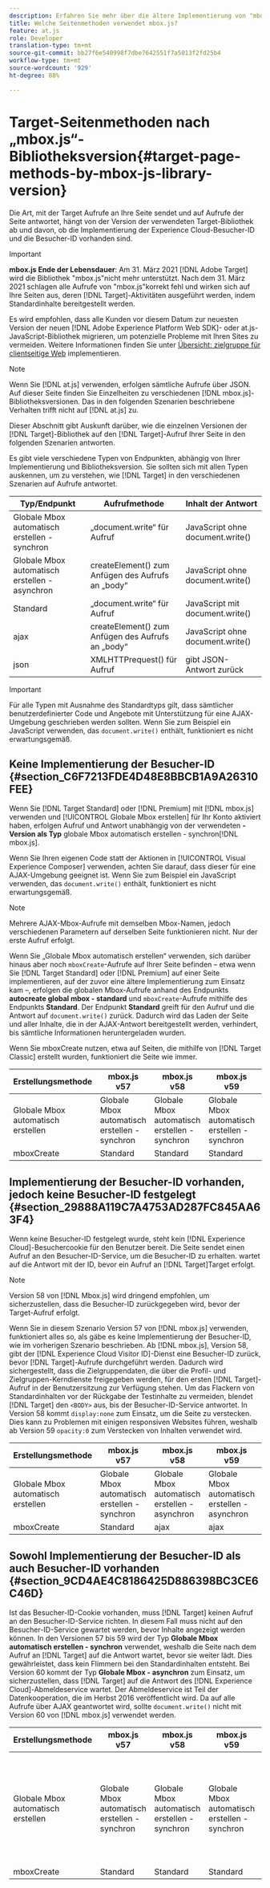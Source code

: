 ```yaml
---
description: Erfahren Sie mehr über die ältere Implementierung von "mbox.js"in Adobe Target. Migrieren Sie zum Adobe Experience Platform Web SDK (AEP Web SDK) oder zur neuesten Version von at.js.
title: Welche Seitenmethoden verwendet mbox.js?
feature: at.js
role: Developer
translation-type: tm+mt
source-git-commit: bb27f6e540998f7dbe7642551f7a5013f2fd25b4
workflow-type: tm+mt
source-wordcount: '929'
ht-degree: 88%

---
```



# Target-Seitenmethoden nach „mbox.js“-Bibliotheksversion{#target-page-methods-by-mbox-js-library-version}

Die Art, mit der Target Aufrufe an Ihre Seite sendet und auf Aufrufe der Seite antwortet, hängt von der Version der verwendeten Target-Bibliothek ab und davon, ob die Implementierung der Experience Cloud-Besucher-ID und die Besucher-ID vorhanden sind.

>[!IMPORTANT]
>
>**mbox.js Ende der Lebensdauer**: Am 31. März 2021  [!DNL Adobe Target] wird die Bibliothek &quot;mbox.js&quot;nicht mehr unterstützt. Nach dem 31. März 2021 schlagen alle Aufrufe von &quot;mbox.js&quot;korrekt fehl und wirken sich auf Ihre Seiten aus, deren [!DNL Target]-Aktivitäten ausgeführt werden, indem Standardinhalte bereitgestellt werden.
>
>Es wird empfohlen, dass alle Kunden vor diesem Datum zur neuesten Version der neuen [!DNL Adobe Experience Platform Web SDK]- oder at.js-JavaScript-Bibliothek migrieren, um potenzielle Probleme mit Ihren Sites zu vermeiden. Weitere Informationen finden Sie unter [Übersicht: zielgruppe für clientseitige Web](/help/c-implementing-target/c-implementing-target-for-client-side-web/implement-target-for-client-side-web.md) implementieren.

>[!NOTE]
>
>Wenn Sie [!DNL at.js] verwenden, erfolgen sämtliche Aufrufe über JSON. Auf dieser Seite finden Sie Einzelheiten zu verschiedenen [!DNL mbox.js]-Bibliotheksversionen. Das in den folgenden Szenarien beschriebene Verhalten trifft nicht auf [!DNL at.js] zu.

Dieser Abschnitt gibt Auskunft darüber, wie die einzelnen Versionen der [!DNL Target]-Bibliothek auf den [!DNL Target]-Aufruf Ihrer Seite in den folgenden Szenarien antworten.

Es gibt viele verschiedene Typen von Endpunkten, abhängig von Ihrer Implementierung und Bibliotheksversion. Sie sollten sich mit allen Typen auskennen, um zu verstehen, wie [!DNL Target] in den verschiedenen Szenarien auf Aufrufe antwortet.

| Typ/Endpunkt | Aufrufmethode | Inhalt der Antwort |
|--- |--- |--- |
| Globale Mbox automatisch erstellen - synchron | „document.write“ für Aufruf | JavaScript ohne document.write() |
| Globale Mbox automatisch erstellen - asynchron | createElement() zum Anfügen des Aufrufs an „body“ | JavaScript ohne document.write() |
| Standard | „document.write“ für Aufruf | JavaScript mit document.write() |
| ajax | createElement() zum Anfügen des Aufrufs an „body“ | JavaScript ohne document.write() |
| json | XMLHTTPrequest() für Aufruf | gibt JSON-Antwort zurück |

>[!IMPORTANT]
>
>Für alle Typen mit Ausnahme des Standardtyps gilt, dass sämtlicher benutzerdefinierter Code und Angebote mit Unterstützung für eine AJAX-Umgebung geschrieben werden sollten. Wenn Sie zum Beispiel ein JavaScript verwenden, das `document.write()` enthält, funktioniert es nicht erwartungsgemäß.

## Keine Implementierung der Besucher-ID {#section_C6F7213FDE4D48E8BBCB1A9A26310FEE}

Wenn Sie [!DNL Target Standard] oder [!DNL Premium] mit [!DNL mbox.js] verwenden und [!UICONTROL Globale Mbox erstellen] für Ihr Konto aktiviert haben, erfolgen Aufruf und Antwort unabhängig von der verwendeten **-Version als Typ** globale Mbox automatisch erstellen - synchron[!DNL mbox.js].

Wenn Sie Ihren eigenen Code statt der Aktionen in [!UICONTROL Visual Experience Composer] verwenden, achten Sie darauf, dass dieser für eine AJAX-Umgebung geeignet ist. Wenn Sie zum Beispiel ein JavaScript verwenden, das `document.write()` enthält, funktioniert es nicht erwartungsgemäß.

>[!NOTE]
>
>Mehrere AJAX-Mbox-Aufrufe mit demselben Mbox-Namen, jedoch verschiedenen Parametern auf derselben Seite funktionieren nicht. Nur der erste Aufruf erfolgt.

Wenn Sie „Globale Mbox automatisch erstellen“ verwenden, sich darüber hinaus aber noch `mboxCreate`-Aufrufe auf Ihrer Seite befinden – etwa wenn Sie [!DNL Target Standard] oder [!DNL Premium] auf einer Seite implementieren, auf der zuvor eine ältere Implementierung zum Einsatz kam –, erfolgen die globalen Mbox-Aufrufe anhand des Endpunkts **autocreate global mbox - standard** und `mboxCreate`-Aufrufe mithilfe des Endpunkts **Standard**. Der Endpunkt **Standard** greift für den Aufruf und die Antwort auf `document.write()` zurück. Dadurch wird das Laden der Seite und aller Inhalte, die in der AJAX-Antwort bereitgestellt werden, verhindert, bis sämtliche Informationen heruntergeladen wurden.

Wenn Sie mboxCreate nutzen, etwa auf Seiten, die mithilfe von [!DNL Target Classic] erstellt wurden, funktioniert die Seite wie immer.

| Erstellungsmethode | mbox.js v57 | mbox.js v58 | mbox.js v59 | mbox.js v60 |
|---|---|---|---|---|
| Globale Mbox automatisch erstellen | Globale Mbox automatisch erstellen - synchron | Globale Mbox automatisch erstellen - synchron | Globale Mbox automatisch erstellen - synchron | Globale Mbox automatisch erstellen - synchron |
| mboxCreate | Standard | Standard | Standard | Standard |

## Implementierung der Besucher-ID vorhanden, jedoch keine Besucher-ID festgelegt   {#section_29888A119C7A4753AD287FC845AA63F4}

Wenn keine Besucher-ID festgelegt wurde, steht kein [!DNL Experience Cloud]-Besuchercookie für den Benutzer bereit. Die Seite sendet einen Aufruf an den Besucher-ID-Service, um die Besucher-ID zu erhalten. wartet auf die Antwort mit der ID, bevor ein Aufruf an [!DNL Target]Target erfolgt.

>[!NOTE]
>
>Version 58 von [!DNL Mbox.js] wird dringend empfohlen, um sicherzustellen, dass die Besucher-ID zurückgegeben wird, bevor der Target-Aufruf erfolgt.

Wenn Sie in diesem Szenario Version 57 von [!DNL mbox.js] verwenden, funktioniert alles so, als gäbe es keine Implementierung der Besucher-ID, wie im vorherigen Szenario beschrieben. Ab [!DNL mbox.js], Version 58, gibt der [!DNL Experience Cloud Visitor ID]-Dienst eine Besucher-ID zurück, bevor [!DNL Target]-Aufrufe durchgeführt werden. Dadurch wird sichergestellt, dass die Zielgruppendaten, die über die Profil- und Zielgruppen-Kerndienste freigegeben werden, für den ersten [!DNL Target]-Aufruf in der Benutzersitzung zur Verfügung stehen. Um das Flackern von Standardinhalten vor der Rückgabe der Testinhalte zu vermeiden, blendet [!DNL Target] den `<BODY>` aus, bis der Besucher-ID-Service antwortet. In Version 58 kommt `display:none` zum Einsatz, um die Seite zu verstecken. Dies kann zu Problemen mit einigen responsiven Websites führen, weshalb ab Version 59 `opacity:0` zum Verstecken von Inhalten verwendet wird.

| Erstellungsmethode | mbox.js v57 | mbox.js v58 | mbox.js v59 | mbox.js v60 |
|---|---|---|---|---|
| Globale Mbox automatisch erstellen | Globale Mbox automatisch erstellen - synchron | Globale Mbox automatisch erstellen - asynchron | Globale Mbox automatisch erstellen - asynchron | Globale Mbox automatisch erstellen - asynchron |
| mboxCreate | Standard | ajax | ajax | ajax |

## Sowohl Implementierung der Besucher-ID als auch Besucher-ID vorhanden   {#section_9CD4AE4C8186425D886398BC3CE6C46D}

Ist das Besucher-ID-Cookie vorhanden, muss [!DNL Target] keinen Aufruf an den Besucher-ID-Service richten. In diesem Fall muss nicht auf den Besucher-ID-Service gewartet werden, bevor Inhalte angezeigt werden können. In den Versionen 57 bis 59 wird der Typ **Globale Mbox automatisch erstellen - synchron** verwendet, weshalb die Seite nach dem Aufruf an [!DNL Target] auf die Antwort wartet, bevor sie weiter lädt. Dies gewährleistet, dass kein Flimmern bei den Standardinhalten entsteht. Bei Version 60 kommt der Typ **Globale Mbox - asynchron** zum Einsatz, um sicherzustellen, dass [!DNL Target] auf die Antwort des [!DNL Experience Cloud]-Abmeldeservice wartet. Der Abmeldeservice ist Teil der Datenkooperation, die im Herbst 2016 veröffentlicht wird. Da auf alle Aufrufe über AJAX geantwortet wird, sollte `document.write()` nicht mit Version 60 von [!DNL mbox.js] verwendet werden.

| Erstellungsmethode | mbox.js v57 | mbox.js v58 | mbox.js v59 | mbox.js v60 |
|---|---|---|---|---|
| Globale Mbox automatisch erstellen | Globale Mbox automatisch erstellen - synchron | Globale Mbox automatisch erstellen - synchron | Globale Mbox automatisch erstellen - synchron | Globale Mbox automatisch erstellen - asynchron (zur Unterstützung der Entwicklung der Datenkooperation, die im Herbst 2016 veröffentlicht wird) |
| mboxCreate | Standard | Standard | Standard | ajax |